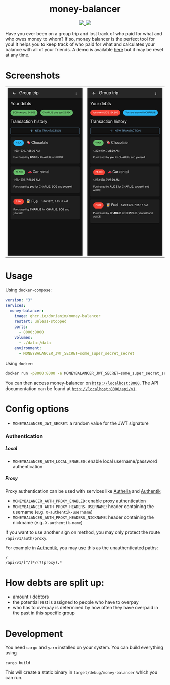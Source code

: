 <h1 align="center">
    money-balancer
</h1>

<p align="center">
  <a href="https://github.com/dorianim/money-balancer/actions/workflows/release.yml">
    <img src="https://github.com/dorianim/money-balancer/actions/workflows/release.yml/badge.svg">
  </a>
  <a href="https://rust-reportcard.xuri.me/badge/github.com/dorianim/money-balancer">
    <img src="https://rust-reportcard.xuri.me/badge/github.com/dorianim/money-balancer">
  </a>
</p>

Have you ever been on a group trip and lost track of who paid for what and who owes money to whom? If so, money balancer is the perfect tool for you! It helps you to keep track of who paid for what and calculates your balance with all of your friends. A demo is available [here](https://money-balancer.gentlemeadow-7beeb17b.northeurope.azurecontainerapps.io/#/login) but it may be reset at any time.

# Screenshots

<table align="center">
  <tr>
    <td align="center">
      <a href=".github/media/screenshot-1.png">
        <img src=".github/media/screenshot-1.png" alt="Screenshot 1" width="500px" />
      </a>
    </td>
    <td align="center">
      <a href=".github/media/screenshot-2.png">
        <img src=".github/media/screenshot-2.png" alt="Screenshot 2" width="500px" />
      </a>
    </td>
  </tr>
</table>

# Usage

Using `docker-compose`:

```yaml
version: "3"
services:
  money-balancer:
    image: ghcr.io/dorianim/money-balancer
    restart: unless-stopped
    ports:
      - 8000:8000
    volumes:
      - ./data:/data
    environment:
      - MONEYBALANCER_JWT_SECRET=some_super_secret_secret
```

Using `docker`:

```bash
docker run -p8000:8000 -e MONEYBALANCER_JWT_SECRET=some_super_secret_secret -v $(pwd)/data:/data ghcr.io/dorianim/money-balancer
```

You can then access money-balancer on [`http://localhost:8000`](http://localhost:8000). The API documentation can be found at [`http://localhost:8000/api/v1`](http://localhost:8000/api/v1).

# Config options

- `MONEYBALANCER_JWT_SECRET`: a random value for the JWT signature

### Authentication

##### Local

- `MONEYBALANCER_AUTH_LOCAL_ENABLED`: enable local username/password authentication

##### Proxy

Proxy authentication can be used with services like [Authelia](https://www.authelia.com/) and [Authentik](https://goauthentik.io)

- `MONEYBALANCER_AUTH_PROXY_ENABLED`: enable proxy authentication
- `MONEYBALANCER_AUTH_PROXY_HEADERS_USERNAME`: header containing the username (e.g. `X-authentik-username`)
- `MONEYBALANCER_AUTH_PROXY_HEADERS_NICKNAME`: header containing the nickname (e.g. `X-authentik-name`)

If you want to use another sign on method, you may only protect the route `/api/v1/auth/proxy`.

For example in [Authentik](https://goauthentik.io), you may use this as the unauthenticated paths:

```
/
/api/v1/[^/]*/(?!proxy).*
```

# How debts are split up:

- amount / debtors
- the potential rest is assigned to people who have to overpay
- who has to overpay is determined by how often they have overpaid in the past in this specific group

# Development

You need `cargo` and `yarn` installed on your system. You can build everything using

```
cargo build
```

This will create a static binary in `target/debug/money-balancer` which you can run.
